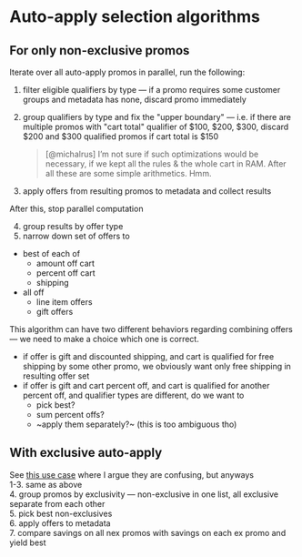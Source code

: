 # Auto-apply selection algorithms

## For only non-exclusive promos
Iterate over all auto-apply promos in parallel, run the following:
1. filter eligible qualifiers by type — if a promo requires some customer groups and metadata has none, discard promo immediately
2. group qualifiers by type and fix the "upper boundary" — i.e. if there are multiple promos with "cart total" qualifier of $100, $200, $300, discard $200 and $300 qualified promos if cart total is $150 

   > [@michalrus] I’m not sure if such optimizations would be necessary, if we kept all the rules & the whole cart in RAM. After all these are some simple arithmetics. Hmm.
3. apply offers from resulting promos to metadata and collect results

After this, stop parallel computation

4. group results by offer type
5. narrow down set of offers to
- best of each of
  - amount off cart
  - percent off cart
  - shipping
- all off
  - line item offers
  - gift offers

This algorithm can have two different behaviors regarding combining offers — we need to make a choice which one is correct. 
- if offer is gift and discounted shipping, and cart is qualified for free shipping by some other promo, we obviously want only free shipping in resulting offer set
- if offer is gift and cart percent off, and cart is qualified for another percent off, and qualifier types are different, do we want to
  - pick best?
  - sum percent offs?
  - ~apply them separately?~ (this is too ambiguous tho)

## With exclusive auto-apply
See [this use case](https://github.com/FoxComm/highlander/blob/master/documents/design/promotions/use-cases.md#case-3-exclusive-gifts) where I argue they are confusing, but anyways    
1-3. same as above    
4. group promos by exclusivity — non-exclusive in one list, all exclusive separate from each other    
5. pick best non-exclusives    
6. apply offers to metadata    
7. compare savings on all nex promos with savings on each ex promo and yield best
